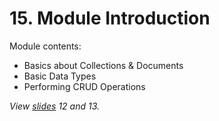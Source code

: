 # 15. Module Introduction

Module contents:

- Basics about Collections & Documents
- Basic Data Types
- Performing CRUD Operations

_View [slides](../slides.pdf) 12 and 13._
